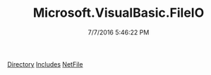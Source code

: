 ﻿---
title: Microsoft.VisualBasic.FileIO
date: 7/7/2016 5:46:22 PM
---

[Directory](T-Microsoft.VisualBasic.FileIO.Directory.html)
[Includes](T-Microsoft.VisualBasic.FileIO.Includes.html)
[NetFile](T-Microsoft.VisualBasic.FileIO.NetFile.html)
